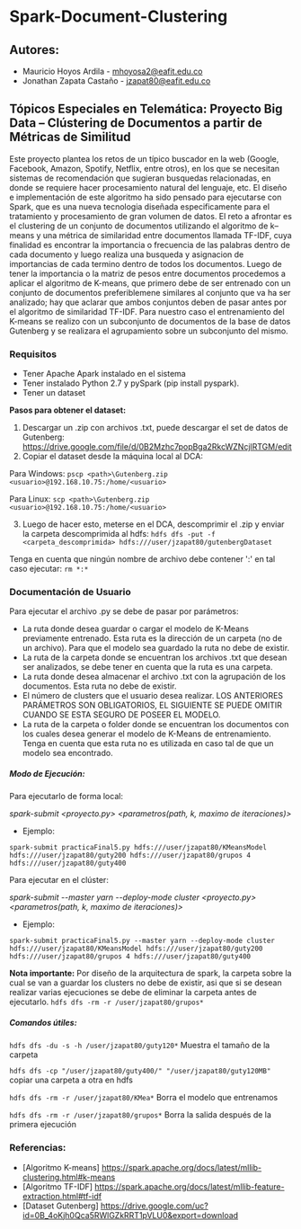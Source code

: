 # Spark-Document-Clustering

## Autores:
* Mauricio Hoyos Ardila - mhoyosa2@eafit.edu.co
* Jonathan Zapata Castaño - jzapat80@eafit.edu.co

## Tópicos Especiales en Telemática: Proyecto Big Data – Clústering de Documentos a partir de Métricas de Similitud
Este proyecto plantea los retos de un típico buscador en la web (Google, Facebook, Amazon, Spotify, Netflix, entre otros), en los que se necesitan sistemas de recomendación que sugieran busquedas relacionadas, en donde se requiere hacer procesamiento natural del lenguaje, etc. 
El diseño e implementación de este algoritmo ha sido pensado para ejecutarse con Spark, que es una nueva tecnologia diseñada especificamente para el tratamiento y procesamiento de gran volumen de datos.
El reto a afrontar es el clustering de un conjunto de documentos utilizando el algoritmo de k–means y una métrica de similaridad entre documentos llamada TF-IDF, cuya finalidad es encontrar la importancia o frecuencia de las palabras dentro de cada documento y luego realiza una busqueda y asignacion de importancias de cada termino dentro de todos los documentos. Luego de tener la importancia o la matriz de pesos entre documentos procedemos a aplicar el algoritmo de K-means, que primero debe de ser entrenado con un conjunto de documentos preferiblemene similares al conjunto que va ha ser analizado; hay que aclarar que ambos conjuntos deben de pasar antes por el algoritmo de similaridad TF-IDF.
Para nuestro caso el entrenamiento del K-means se realizo con un subconjunto de documentos de la base de datos Gutenberg y se realizara el agrupamiento sobre un subconjunto del mismo.

### Requisitos
* Tener Apache Apark instalado en el sistema
* Tener instalado Python 2.7 y pySpark (pip install pyspark).
* Tener un dataset

**Pasos para obtener el dataset:**

1. Descargar un .zip con archivos .txt, puede descargar el set de datos de Gutenberg: https://drive.google.com/file/d/0B2Mzhc7popBga2RkcWZNcjlRTGM/edit
2. Copiar el dataset desde la máquina local al DCA:

Para Windows:
`pscp <path>\Gutenberg.zip <usuario>@192.168.10.75:/home/<usuario>`

Para Linux:
`scp <path>\Gutenberg.zip <usuario>@192.168.10.75:/home/<usuario>`

3. Luego de hacer esto, meterse en el DCA, descomprimir el .zip y enviar la carpeta descomprimida al hdfs:
`hdfs dfs -put -f <carpeta_descomprimida> hdfs:///user/jzapat80/gutenbergDataset`

Tenga en cuenta que ningún nombre de archivo debe contener ':' en tal caso ejecutar: `rm *:*`

### Documentación de Usuario
Para ejecutar el archivo .py se debe de pasar por parámetros: 
* La ruta donde desea guardar o cargar el modelo de K-Means previamente entrenado. Esta ruta es la dirección de un carpeta (no de un archivo). Para que el modelo sea guardado la ruta no debe de existir.
* La ruta de la carpeta donde se encuentran los archivos .txt que desean ser analizados, se debe tener en cuenta que la ruta es una carpeta.
* La ruta donde desea almacenar el archivo .txt con la agrupación de los documentos. Esta ruta no debe de existir.
* El número de clusters que el usuario desea realizar.
LOS ANTERIORES PARÁMETROS SON OBLIGATORIOS, EL SIGUIENTE SE PUEDE OMITIR CUANDO SE ESTA SEGURO DE POSEER EL MODELO.
* La ruta de la carpeta o folder donde se encuentran los documentos con los cuales desea generar el modelo de K-Means de entrenamiento. Tenga en cuenta que esta ruta no es utilizada en caso tal de que un modelo sea encontrado.

##### Modo de Ejecución:

Para  ejecutarlo de forma local:

*spark-submit <proyecto.py> <parametros(path, k, maximo de iteraciones)>*
* Ejemplo:
```
spark-submit practicaFinal5.py hdfs:///user/jzapat80/KMeansModel hdfs:///user/jzapat80/guty200 hdfs:///user/jzapat80/grupos 4 hdfs:///user/jzapat80/guty400
```

Para ejecutar en el clúster:

*spark-submit --master yarn --deploy-mode cluster <proyecto.py> <parametros(path, k, maximo de iteraciones)>*

* Ejemplo:

```
spark-submit practicaFinal5.py --master yarn --deploy-mode cluster hdfs:///user/jzapat80/KMeansModel hdfs:///user/jzapat80/guty200 hdfs:///user/jzapat80/grupos 4 hdfs:///user/jzapat80/guty400
```
**Nota importante:**
Por diseño de la arquitectura de spark, la carpeta sobre la cual se van a guardar los clusters no debe de existir, asi que si se desean realizar varias ejecuciones se debe de eliminar la carpeta antes de ejecutarlo.
`hdfs dfs -rm -r /user/jzapat80/grupos*`

##### Comandos útiles:

`hdfs dfs -du -s -h /user/jzapat80/guty120*` Muestra el tamaño de la carpeta

`hdfs dfs -cp "/user/jzapat80/guty400/" "/user/jzapat80/guty120MB"` copiar una carpeta a otra en hdfs

`hdfs dfs -rm -r /user/jzapat80/KMea*` Borra el modelo que entrenamos

`hdfs dfs -rm -r /user/jzapat80/grupos*` Borra la salida después de la primera ejecución
 
### Referencias:

* [Algoritmo K-means] https://spark.apache.org/docs/latest/mllib-clustering.html#k-means
* [Algoritmo TF-IDF] https://spark.apache.org/docs/latest/mllib-feature-extraction.html#tf-idf
* [Dataset Gutenberg] https://drive.google.com/uc?id=0B_4oKjh0Qca5RWlGZkRRT1pVLU0&export=download
